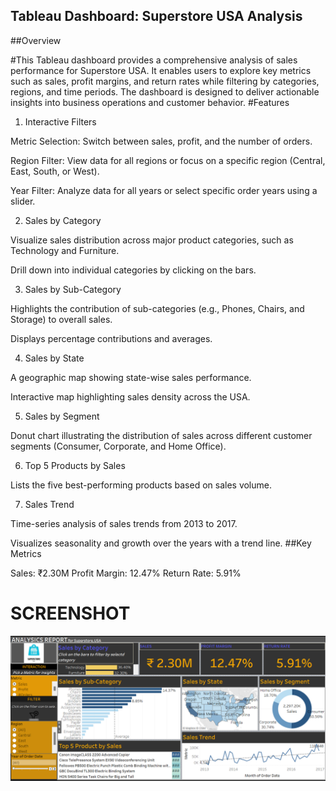 ## Tableau Dashboard: Superstore USA Analysis

##Overview

#This Tableau dashboard provides a comprehensive analysis of sales performance for Superstore USA.
It enables users to explore key metrics such as sales, profit margins, and return rates while filtering by categories, regions, and time periods.
The dashboard is designed to deliver actionable insights into business operations and customer behavior.
#Features

1. Interactive Filters

Metric Selection: Switch between sales, profit, and the number of orders.

Region Filter: View data for all regions or focus on a specific region (Central, East, South, or West).

Year Filter: Analyze data for all years or select specific order years using a slider.

2. Sales by Category

Visualize sales distribution across major product categories, such as Technology and Furniture.

Drill down into individual categories by clicking on the bars.

3. Sales by Sub-Category

Highlights the contribution of sub-categories (e.g., Phones, Chairs, and Storage) to overall sales.

Displays percentage contributions and averages.

4. Sales by State

A geographic map showing state-wise sales performance.

Interactive map highlighting sales density across the USA.

5. Sales by Segment

Donut chart illustrating the distribution of sales across different customer segments (Consumer, Corporate, and Home Office).

6. Top 5 Products by Sales

Lists the five best-performing products based on sales volume.

7. Sales Trend

Time-series analysis of sales trends from 2013 to 2017.

Visualizes seasonality and growth over the years with a trend line.
##Key Metrics

Sales: ₹2.30M
Profit Margin: 12.47%
Return Rate: 5.91%

# SCREENSHOT
![Superstore USA Analysis](https://github.com/Deepikasept1995/ANALYSICS-REPORT-OF-USA-SUPERSTORE/blob/main/Screenshot%202025-01-14%20122810.png)

